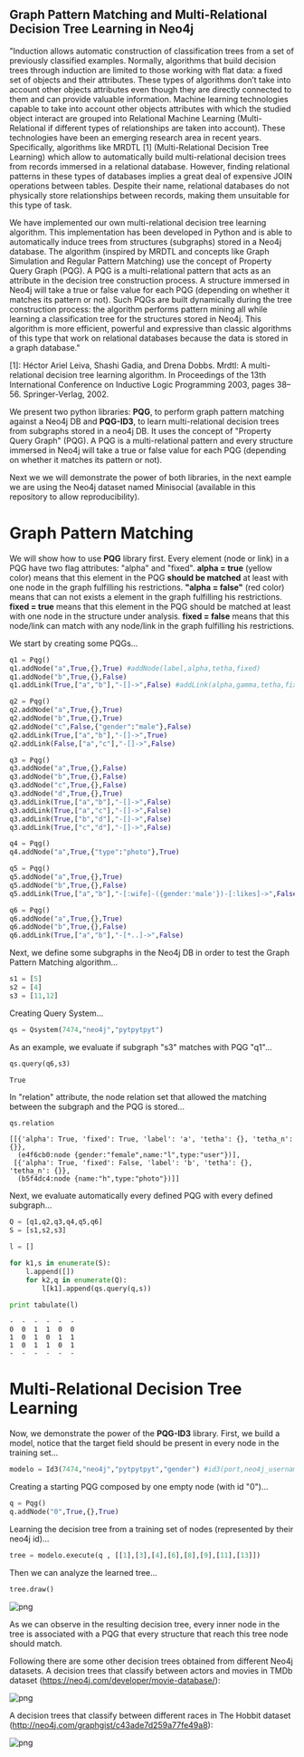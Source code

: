 ## Graph Pattern Matching and Multi-Relational Decision Tree Learning in Neo4j

"Induction allows automatic construction of classification trees from a set of previously classified examples. Normally, algorithms that build decision trees through induction are limited to those working with flat data: a fixed set of objects and their attributes. These types of algorithms don’t take into account other objects attributes even though they are directly connected to them and can provide valuable information. Machine learning technologies capable to take into account other objects attributes with which the studied object interact are grouped into Relational Machine Learning  (Multi-Relational if different types of relationships are taken into account). These technologies have been an emerging research area in recent years. Specifically, algorithms like MRDTL [1] (Multi-Relational Decision Tree Learning) which allow to automatically build multi-relational decision trees from records immersed in a relational database. However, finding relational patterns in these types of databases implies a great deal of expensive JOIN operations between tables. Despite their name, relational databases do not physically store relationships between records, making them unsuitable for this type of task.
 
We have implemented our own multi-relational decision tree learning algorithm. This implementation has been developed in Python and is able to automatically induce trees from structures (subgraphs) stored in a Neo4j database. The algorithm (inspired by MRDTL and concepts like Graph Simulation and Regular Pattern Matching) use the concept of Property Query Graph (PQG). A PQG is a multi-relational pattern that acts as an attribute in the decision tree construction process. A structure immersed in Neo4j will take a true or false value for each PQG (depending on whether it matches its pattern or not). Such PQGs are built dynamically during the tree construction process: the algorithm performs pattern mining all while learning a classification tree for the structures stored in Neo4j. This algorithm is more efficient, powerful and expressive than classic algorithms of this type that work on relational databases because the data is stored in a graph database." 

[1]: Héctor Ariel Leiva, Shashi Gadia, and Drena Dobbs. Mrdtl: A multi-relational decision tree learning algorithm. In Proceedings of the 13th International Conference on Inductive Logic Programming 2003, pages 38–56. Springer-Verlag, 2002.

We present two python libraries: **PQG**, to perform graph pattern matching against a Neo4j DB and **PQG-ID3**, to learn multi-relational decision trees from subgraphs stored in a neo4j DB. It uses the concept of "Property Query Graph" (PQG). A PQG is a multi-relational pattern and every structure immersed in Neo4j will take a true or false value for each PQG (depending on whether it matches its pattern or not).

Next we we will demonstrate the power of both libraries, in the next eample we are using the Neo4j dataset named Minisocial (available in this repository to allow reproducibility). 

# Graph Pattern Matching

We will show how to use **PQG** library first. Every element (node or link) in a PQG have two flag attributes: "alpha" and "fixed". **alpha = true** (yellow color) means that this element in the PQG **should be matched** at least with one node in the graph fulfilling his restrictions. **"alpha = false"** (red color) means that can not exists a element in the graph fulfilling his restrictions. **fixed = true** means that this element in the PQG should be matched at least with one node in the structure under analysis. **fixed = false** means that this node/link can match with any node/link in the graph fulfilling his restrictions.

We start by creating some PQGs...


```python
q1 = Pqg()
q1.addNode("a",True,{},True) #addNode(label,alpha,tetha,fixed)
q1.addNode("b",True,{},False)
q1.addLink(True,["a","b"],"-[]->",False) #addLink(alpha,gamma,tetha,fixed):

q2 = Pqg() 
q2.addNode("a",True,{},True)
q2.addNode("b",True,{},True)
q2.addNode("c",False,{"gender":"male"},False)
q2.addLink(True,["a","b"],"-[]->",True)
q2.addLink(False,["a","c"],"-[]->",False)

q3 = Pqg()
q3.addNode("a",True,{},False)
q3.addNode("b",True,{},False)
q3.addNode("c",True,{},False)
q3.addNode("d",True,{},True)
q3.addLink(True,["a","b"],"-[]->",False)
q3.addLink(True,["a","c"],"-[]->",False)
q3.addLink(True,["b","d"],"-[]->",False)
q3.addLink(True,["c","d"],"-[]->",False)

q4 = Pqg()
q4.addNode("a",True,{"type":"photo"},True)

q5 = Pqg()
q5.addNode("a",True,{},True)
q5.addNode("b",True,{},False)
q5.addLink(True,["a","b"],"-[:wife]-({gender:'male'})-[:likes]->",False)

q6 = Pqg()
q6.addNode("a",True,{},True)
q6.addNode("b",True,{},False)
q6.addLink(True,["a","b"],"-[*..]->",False)
```

Next, we define some subgraphs in the Neo4j DB in order to test the Graph Pattern Matching algorithm...


```python
s1 = [5]
s2 = [4]
s3 = [11,12]
```

Creating Query System...


```python
qs = Qsystem(7474,"neo4j","pytpytpyt")
```

As an example, we evaluate if subgraph "s3" matches with PQG "q1"...


```python
qs.query(q6,s3)
```




    True



In "relation" attribute, the node relation set that allowed the matching between the subgraph and the PQG is stored...


```python
qs.relation
```




    [[{'alpha': True, 'fixed': True, 'label': 'a', 'tetha': {}, 'tetha_n': {}},
      (e4f6cb0:node {gender:"female",name:"l",type:"user"})],
     [{'alpha': True, 'fixed': False, 'label': 'b', 'tetha': {}, 'tetha_n': {}},
      (b5f4dc4:node {name:"h",type:"photo"})]]



Next, we evaluate automatically every defined PQG with every defined subgraph...


```python
Q = [q1,q2,q3,q4,q5,q6]
S = [s1,s2,s3]

l = []

for k1,s in enumerate(S):
    l.append([])
    for k2,q in enumerate(Q):
        l[k1].append(qs.query(q,s))
            
print tabulate(l)
```

    -  -  -  -  -  -
    0  0  1  1  0  0
    1  0  1  0  1  1
    1  0  1  1  0  1
    -  -  -  -  -  -

# Multi-Relational Decision Tree Learning

Now, we demonstrate the power of the **PQG-ID3** library. First, we build a model, notice that the target field should be present in every node in the training set...


```python
modelo = Id3(7474,"neo4j","pytpytpyt","gender") #id3(port,neo4j_username,neo4j_password,target_field)
```

Creating a starting PQG composed by one empty node (with id "0")...


```python
q = Pqg()
q.addNode("0",True,{},True)
```

Learning the decision tree from a training set of nodes (represented by their neo4j id)...


```python
tree = modelo.execute(q , [[1],[3],[4],[6],[8],[9],[11],[13]])
```

Then we can analyze the learned tree...


```python
tree.draw()
```


![png](https://s30.postimg.org/h2rxsfeyp/tree_social1.png)

As we can observe in the resulting decision tree, every inner node in the tree is associated with a PQG that every structure that reach this tree node should match.

Following there are some other decision trees obtained from different Neo4j datasets. A decision trees that classify between actors and movies in TMDb dataset (https://neo4j.com/developer/movie-database/):

![png](https://s24.postimg.org/8v27kvd5x/tree_cine1.png)

A decision trees that classify between different races in The Hobbit dataset (http://neo4j.com/graphgist/c43ade7d259a77fe49a8):

![png](https://s23.postimg.org/r9cq7wpkr/tree_hobbit1.png)
